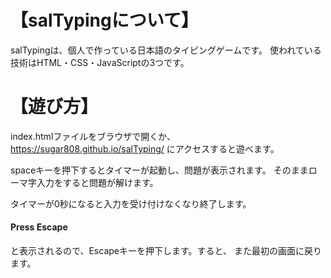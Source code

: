 # 【salTypingについて】
salTypingは、個人で作っている日本語のタイピングゲームです。
使われている技術はHTML・CSS・JavaScriptの3つです。

# 【遊び方】
index.htmlファイルをブラウザで開くか、
https://sugar808.github.io/salTyping/
にアクセスすると遊べます。

spaceキーを押下するとタイマーが起動し、問題が表示されます。
そのままローマ字入力をすると問題が解けます。

タイマーが0秒になると入力を受け付けなくなり終了します。

#### Press Escape
と表示されるので、Escapeキーを押下します。すると、
また最初の画面に戻ります。
